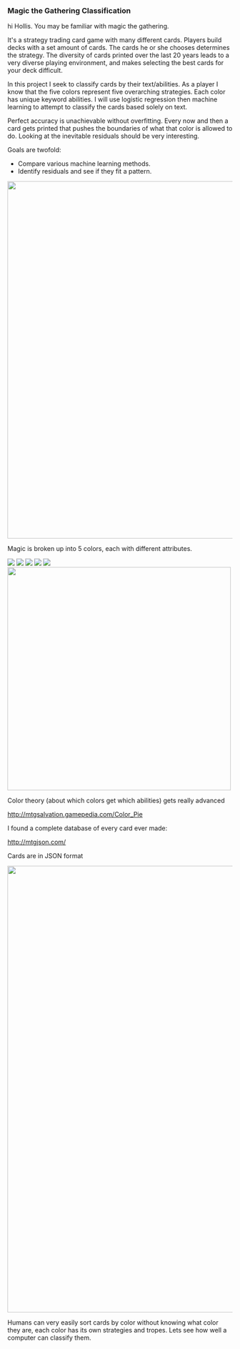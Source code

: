 ### Magic the Gathering Classification

hi Hollis. 
You may be familiar with magic the gathering.

It's a strategy trading card game with many different cards. Players build decks with a set amount of cards. The cards he or she chooses determines the strategy. The diversity of cards printed over the last 20 years leads to a very diverse playing environment, and makes selecting the best cards for your deck difficult.

In this project I seek to classify cards by their text/abilities. As a player I know that the five colors represent five overarching strategies. Each color has unique keyword abilities. I will use logistic regression then machine learning to attempt to classify the cards based solely on text.

Perfect accuracy is unachievable without overfitting. Every now and then a card gets printed that pushes the boundaries of what that color is allowed to do. Looking at the inevitable residuals should be very interesting.  

Goals are twofold:
   - Compare various machine learning methods.
   - Identify residuals and see if they fit a pattern.

<img src="data/images/IMG_5683.JPG" width=800/>

Magic is broken up into 5 colors, each with different attributes.

<img src="data/images/52200.jpg"/>
<img src="data/images/6259.jpg"/>
<img src="data/images/1174.jpg"/>
<img src="data/images/1398.jpg"/>
<img src="data/images/8718.jpg"/>

<img src="data/images/tumblr_nq0v2xq3oP1s9rpajo1_500.gif" width=500/>

Color theory (about which colors get which abilities) gets really advanced

http://mtgsalvation.gamepedia.com/Color_Pie

I found a complete database of every card ever made:

http://mtgjson.com/

Cards are in JSON format

<img src="data/images/json.JPG" width=1000/>


Humans can very easily sort cards by color without knowing what color they are, each color has its own strategies and tropes.  Lets see how well a computer can classify them.  
